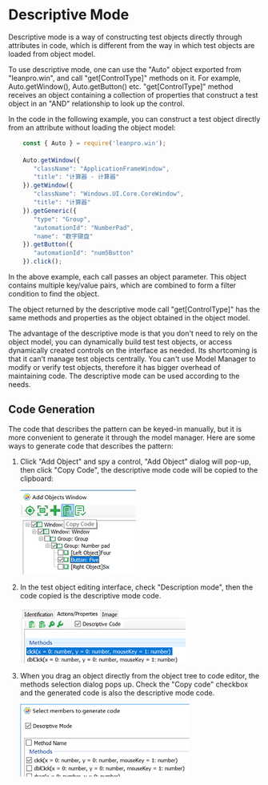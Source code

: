 # Descriptive Mode

Descriptive mode is a way of constructing test objects directly through attributes in code, which is different from the way in which test objects are loaded from object model.

To use descriptive mode, one can use the "Auto" object exported from "leanpro.win", and call "get\[ControlType\]" methods on it. For example, Auto.getWindow\(\), Auto.getButton\(\) etc. "get\[ControlType\]" method receives an object containing a collection of properties that construct a test object in an "AND" relationship to look up the control.

In the code in the following example, you can construct a test object directly from an attribute without loading the object model:

```javascript
    const { Auto } = require('leanpro.win');

    Auto.getWindow({
       "className": "ApplicationFrameWindow",
       "title": "计算器 ‎- 计算器"
    }).getWindow({
       "className": "Windows.UI.Core.CoreWindow",
       "title": "计算器"
    }).getGeneric({
       "type": "Group",
       "automationId": "NumberPad",
       "name": "数字键盘"
    }).getButton({
       "automationId": "num5Button"
    }).click();
```

In the above example, each call passes an object parameter. This object contains multiple key/value pairs, which are combined to form a filter condition to find the object.

The object returned by the descriptive mode call "get\[ControlType\]" has the same methods and properties as the object obtained in the object model.

The advantage of the descriptive mode is that you don't need to rely on the object model, you can dynamically build test test objects, or access dynamically created controls on the interface as needed. Its shortcoming is that it can't manage test objects centrally. You can't use Model Manager to modify or verify test objects, therefore it has bigger overhead of maintaining code. The descriptive mode can be used according to the needs.

## Code Generation

The code that describes the pattern can be keyed-in manually, but it is more convenient to generate it through the model manager. Here are some ways to generate code that describes the pattern:

1. Click "Add Object" and spy a control, "Add Object" dialog will pop-up, then click "Copy Code", the descriptive mode code will be copied to the clipboard:

   ![](../.gitbook/assets/add_object_code.png)

2. In the test object editing interface, check "Description mode", then the code copied is the descriptive mode code.

   ![](../.gitbook/assets/object_edit_code.png)

3. When you drag an object directly from the object tree to code editor, the methods selection dialog pops up. Check the "Copy code" checkbox and the generated code is also the descriptive mode code.

   ![](../.gitbook/assets/drag_object_code.png)

